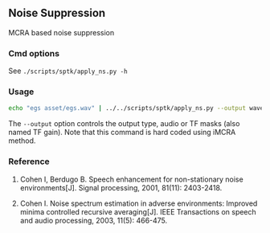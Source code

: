 ## Noise Suppression

MCRA based noise suppression

### Cmd options

See `./scripts/sptk/apply_ns.py -h`

### Usage

```bash
echo "egs asset/egs.wav" | ../../scripts/sptk/apply_ns.py --output wave - ns
```

The `--output` option controls the output type, audio or TF masks (also named TF gain). Note that this command is hard coded using iMCRA method.

### Reference

1. Cohen I, Berdugo B. Speech enhancement for non-stationary noise environments[J]. Signal processing, 2001, 81(11): 2403-2418.

2. Cohen I. Noise spectrum estimation in adverse environments: Improved minima controlled recursive averaging[J]. IEEE Transactions on speech and audio processing, 2003, 11(5): 466-475.